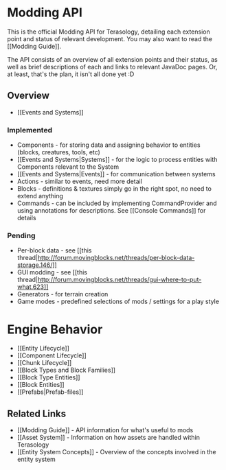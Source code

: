 Modding API
=================
This is the official Modding API for Terasology, detailing each extension point and status of relevant development.
You may also want to read the [[Modding Guide]].

The API consists of an overview of all extension points and their status, as well as brief descriptions of each and
links to relevant JavaDoc pages. Or, at least, that's the plan, it isn't all done yet :D

Overview
---------------------------------------

   * [[Events and Systems]]


### Implemented

   * Components - for storing data and assigning behavior to entities (blocks, creatures, tools, etc)
   * [[Events and Systems|Systems]] - for the logic to process entities with Components relevant to the System
   * [[Events and Systems|Events]] - for communication between systems
   * Actions - similar to events, need more detail
   * Blocks - definitions & textures simply go in the right spot, no need to extend anything
   * Commands - can be included by implementing CommandProvider and using annotations for descriptions. See [[Console Commands]] for details

### Pending

   * Per-block data - see [[this thread|http://forum.movingblocks.net/threads/per-block-data-storage.146/]]
   * GUI modding - see [[this thread|http://forum.movingblocks.net/threads/gui-where-to-put-what.623]]
   * Generators - for terrain creation
   * Game modes - predefined selections of mods / settings for a play style

# Engine Behavior

* [[Entity Lifecycle]]
* [[Component Lifecycle]]
* [[Chunk Lifecycle]]
* [[Block Types and Block Families]]
* [[Block Type Entities]]
* [[Block Entities]]
* [[Prefabs|Prefab-files]]

Related Links
--------------------------------------------------

* [[Modding Guide]] - API information for what's useful to mods
* [[Asset System]] - Information on how assets are handled within Terasology
* [[Entity System Concepts]] - Overview of the concepts involved in the entity system
